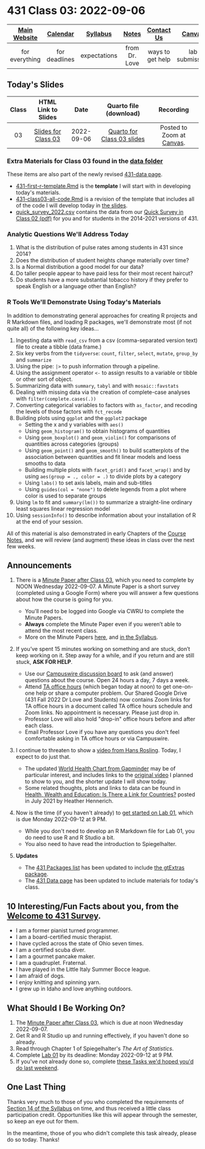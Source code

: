 # 431 Class 03: 2022-09-06

[Main Website](https://thomaselove.github.io/431-2022/) | [Calendar](https://thomaselove.github.io/431-2022/calendar.html) | [Syllabus](https://thomaselove.github.io/431-syllabus-2022/) | [Notes](https://thomaselove.github.io/431-notes/) | [Contact Us](https://thomaselove.github.io/431-2022/contact.html) | [Canvas](https://canvas.case.edu) | [Data and Code](https://github.com/THOMASELOVE/431-data)
:-----------: | :--------------: | :----------: | :---------: | :-------------: | :-----------: | :------------:
for everything | for deadlines | expectations | from Dr. Love | ways to get help | lab submission | for downloads

## Today's Slides

Class | HTML Link to Slides | Date | Quarto file (download) | Recording
:---: | :------------: | :---: | :--------------: | :----:
03 | [Slides for Class 03](https://thomaselove.github.io/431-slides-2022/class03.html) | 2022-09-06 | [Quarto for Class 03 slides](https://thomaselove.github.io/431-slides-2022/class03.qmd) | Posted to Zoom at [Canvas](https://canvas.case.edu).

### Extra Materials for Class 03 found in the [data folder](https://github.com/THOMASELOVE/431-classes-2022/tree/main/class03/data)

These items are also part of the newly revised [431-data page](https://github.com/THOMASELOVE/431-data).

- [431-first-r-template.Rmd](data/431-first-r-template.Rmd) is the **template** I will start with in developing today's materials.
- [431-class03-all-code.Rmd](data/431-class03-all-code.Rmd) is a revision of the template that includes all of the code I will develop today in [the slides](https://thomaselove.github.io/431-slides-2022/class03.html).
- [quick_survey_2022.csv](data/quick_survey_2022.csv) contains the data from our [Quick Survey in Class 02 (pdf)](https://github.com/THOMASELOVE/431-classes-2022/blob/main/class02/431_surveyhandout_2022-09-01.pdf) for you and for students in the 2014-2021 versions of 431.

### Analytic Questions We'll Address Today

1. What is the distribution of pulse rates among students in 431 since 2014?
2. Does the distribution of student heights change materially over time?
3. Is a Normal distribution a good model for our data?
4. Do taller people appear to have paid less for their most recent haircut?
5. Do students have a more substantial tobacco history if they prefer to speak English or a language other than English?

### R Tools We'll Demonstrate Using Today's Materials

In addition to demonstrating general approaches for creating R projects and R Markdown files, and loading R packages, we'll demonstrate most (if not quite all) of the following key ideas...

1. Ingesting data with `read_csv` from a csv (comma-separated version text) file to create a tibble (data frame.)
2. Six key verbs from the `tidyverse`: `count`, `filter`, `select`, `mutate`, `group_by` and `summarize`
3. Using the pipe: `|>` to push information through a pipeline.
4. Using the assignment operator `<-` to assign results to a variable or tibble or other sort of object.
5. Summarizing data with `summary`, `tabyl` and with `mosaic::favstats`
6. Dealing with missing data via the creation of complete-case analyses with `filter(complete.cases(.))`
7. Converting categorical variables to factors with `as_factor`, and recoding the levels of those factors with `fct_recode`
8. Building plots using `ggplot` and the `ggplot2` package
    - Setting the x and y variables with `aes()`
    - Using `geom_histogram()` to obtain histograms of quantities
    - Using `geom_boxplot()` and `geom_violin()` for comparisons of quantities across categories (groups)
    - Using `geom_point()` and `geom_smooth()` to build scatterplots of the association between quantities and fit linear models and loess smooths to data
    - Building multiple plots with `facet_grid()` and `facet_wrap()` and by using `aes(group = ., color = .)` to divide plots by a category
    - Using `labs()` to set axis labels, main and sub-titles
    - Using `guides(col = "none")` to delete legends from a plot where color is used to separate groups
9. Using `lm` to fit and `summary(lm())` to summarize a straight-line ordinary least squares linear regression model
10. Using `sessionInfo()` to describe information about your installation of R at the end of your session.

All of this material is also demonstrated in early Chapters of the [Course Notes](https://thomaselove.github.io/431-notes/), and we will review (and augment) these ideas in class over the next few weeks.

## Announcements
 
1. There is a [Minute Paper after Class 03](https://bit.ly/431-2022-min-03), which you need to complete by NOON Wednesday 2022-09-07. A Minute Paper is a short survey (completed using a Google Form) where you will answer a few questions about how the course is going for you.
    - You'll need to be logged into Google via CWRU to complete the Minute Papers. 
    - **Always** complete the Minute Paper even if you weren’t able to attend the most recent class. 
    - More on the Minute Papers [here](https://github.com/THOMASELOVE/431-minute-2022), and [in the Syllabus](https://thomaselove.github.io/431-syllabus-2022/assignments.html#minute-papers).

2. If you’ve spent 15 minutes working on something and are stuck, don’t keep working on it. Step away for a while, and if you return and are still stuck, **ASK FOR HELP**.
    - Use our [Campuswire discussion board](https://campuswire.com/) to ask (and answer) questions about the course. Open 24 hours a day, 7 days a week.
    - Attend [TA office hours](https://thomaselove.github.io/431-2022/contact.html) (which began today at noon) to get one-on-one help or share a computer problem. Our Shared Google Drive (431 Fall 2022 Dr Love and Students) now contains Zoom links for TA office hours in a document called TA office hours schedule and Zoom links. No appointment is necessary. Please just drop in.
    - Professor Love will also hold "drop-in" office hours before and after each class.
    - Email Professor Love if you have any questions you don't feel comfortable asking in TA office hours or via Campuswire.

3. I continue to threaten to show a [video from Hans Rosling](https://www.gapminder.org/fw/world-health-chart/). Today, I expect to do just that. 
    - The updated [World Health Chart from Gapminder](https://www.gapminder.org/fw/world-health-chart/) may be of particular interest, and includes links to the [original video](https://www.youtube.com/watch?v=jbkSRLYSojo&feature=emb_imp_woyt) I planned to show to you, and the shorter update I will show today.
    - Some related thoughts, plots and links to data can be found in [Health, Wealth and Education: Is There a Link for Countries?](https://www.stlouisfed.org/open-vault/2021/july/health-wealth-education-link-countries) posted in July 2021 by Heather Hennerich.

4. Now is the time (if you haven't already) to [get started on Lab 01](https://github.com/THOMASELOVE/431-labs-2022), which is due Monday 2022-09-12 at 9 PM. 
    - While you don't need to develop an R Markdown file for Lab 01, you do need to use R and R Studio a bit.
    - You also need to have read the introduction to Spiegelhalter.

5. **Updates**
    - The [431 Packages list](https://github.com/THOMASELOVE/431-packages) has been updated to include [the gtExtras package](https://jthomasmock.github.io/gtExtras/).
    - The [431 Data page](https://github.com/THOMASELOVE/431-data) has been updated to include materials for today's class.

## 10 Interesting/Fun Facts about you, from the [Welcome to 431 Survey](https://bit.ly/431-2022-welcome-survey).

- I am a former pianist turned programmer.
- I am a board-certified music therapist.
- I have cycled across the state of Ohio seven times.
- I am a certified scuba diver.
- I am a gourmet pancake maker.
- I am a quadruplet. Fraternal. 
- I have played in the Little Italy Summer Bocce league.
- I am afraid of dogs.
- I enjoy knitting and spinning yarn.
- I grew up in Idaho and love anything outdoors.

## What Should I Be Working On?

1. The [Minute Paper after Class 03](https://bit.ly/431-2022-min-03), which is due at noon Wednesday 2022-09-07.
2. Get R and R Studio up and running effectively, if you haven't done so already.
3. Read through Chapter 1 of Spiegelhalter's *The Art of Statistics*.
4. Complete [Lab 01](https://github.com/THOMASELOVE/431-labs-2022) by its deadline: Monday 2022-09-12 at 9 PM.
5. If you've not already done so, complete [these Tasks we'd hoped you'd do last weekend](https://github.com/THOMASELOVE/431-classes-2022/tree/main/class02#things-to-do-this-weekend).

## One Last Thing

Thanks very much to those of you who completed the requirements of [Section 14 of the Syllabus](https://thomaselove.github.io/431-syllabus-2022/movies.html) on time, and thus received a little class participation credit. Opportunities like this will appear through the semester, so keep an eye out for them. 

In the meantime, those of you who didn't complete this task already, please do so today. Thanks!
